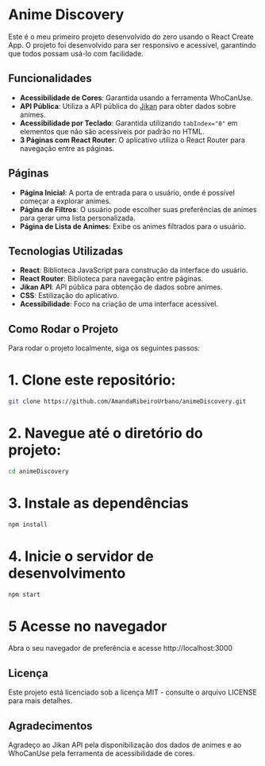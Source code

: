 # Anime Discovery

Este é o meu primeiro projeto desenvolvido do zero usando o React Create App. O projeto foi desenvolvido para ser responsivo e acessível, garantindo que todos possam usá-lo com facilidade.

## Funcionalidades

- **Acessibilidade de Cores**: Garantida usando a ferramenta WhoCanUse.
- **API Pública**: Utiliza a API pública do [Jikan](https://jikan.moe/) para obter dados sobre animes.
- **Acessibilidade por Teclado**: Garantida utilizando `tabIndex="0"` em elementos que não são acessíveis por padrão no HTML.
- **3 Páginas com React Router**: O aplicativo utiliza o React Router para navegação entre as páginas.

## Páginas

- **Página Inicial**: A porta de entrada para o usuário, onde é possível começar a explorar animes.
- **Página de Filtros**: O usuário pode escolher suas preferências de animes para gerar uma lista personalizada.
- **Página de Lista de Animes**: Exibe os animes filtrados para o usuário.

## Tecnologias Utilizadas

- **React**: Biblioteca JavaScript para construção da interface do usuário.
- **React Router**: Biblioteca para navegação entre páginas.
- **Jikan API**: API pública para obtenção de dados sobre animes.
- **CSS**: Estilização do aplicativo.
- **Acessibilidade**: Foco na criação de uma interface acessível.

## Como Rodar o Projeto

Para rodar o projeto localmente, siga os seguintes passos:

# 1. Clone este repositório:
   ```bash
   git clone https://github.com/AmandaRibeiroUrbano/animeDiscovery.git
```
# 2. Navegue até o diretório do projeto:
   ```bash
cd animeDiscovery
```
# 3. Instale as dependências
   ```bash
npm install
```
# 4. Inicie o servidor de desenvolvimento
  ```bash
npm start
```
# 5 Acesse no navegador
 Abra o seu navegador de preferência e acesse http://localhost:3000


## Licença
Este projeto está licenciado sob a licença MIT - consulte o arquivo LICENSE para mais detalhes.

## Agradecimentos
Agradeço ao Jikan API pela disponibilização dos dados de animes e ao WhoCanUse pela ferramenta de acessibilidade de cores.
